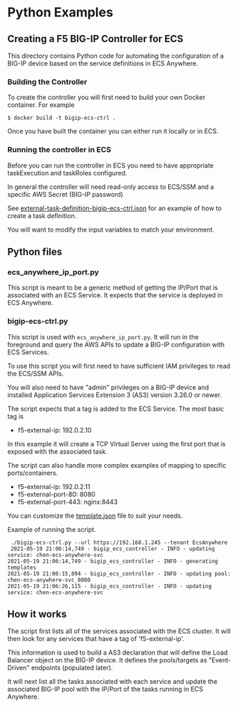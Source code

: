 # Python Examples
## Creating a F5 BIG-IP Controller for ECS

This directory contains Python code for automating the configuration of a BIG-IP device based on the service definitions in ECS Anywhere.

### Building the Controller

To create the controller you will first need to build your own Docker container.  For example

```
$ docker build -t bigip-ecs-ctrl .
```

Once you have built the container you can either run it locally or in ECS.  

### Running the controller in ECS

Before you can run the controller in ECS you need to have appropriate taskExecution and taskRoles configured.

In general the controller will need read-only access to ECS/SSM and a specific AWS Secret (BIG-IP password)

See [external-task-definition-bigip-ecs-ctrl.json](external-task-definition-bigip-ecs-ctrl.json) for an example of how to create a task definition.

You will want to modify the input variables to match your environment.  

## Python files

### ecs_anywhere_ip_port.py

This script is meant to be a generic method of getting the IP/Port that is associated with
an ECS Service.  It expects that the service is deployed in ECS Anywhere.

### bigip-ecs-ctrl.py

This script is used with ``ecs_anywhere_ip_port.py``.  It will run in the foreground and query
the AWS APIs to update a BIG-IP configuration with ECS Services.

To use this script you will first need to have sufficient IAM privileges to read the ECS/SSM APIs.

You will also need to have "admin" privileges on a BIG-IP device and installed Application Services
Extension 3 (AS3) version 3.26.0 or newer.

The script expects that a tag is added to the ECS Service.  The most basic tag is

- f5-external-ip: 192.0.2.10

In this example it will create a TCP Virtual Server using the first port that is exposed with
the associated task.

The script can also handle more complex examples of mapping to specific ports/containers.

- f5-external-ip: 192.0.2.11
- f5-external-port-80: 8080
- f5-external-port-443: nginx:8443

You can customize the [template.json](template.json) file to suit your needs.

Example of running the script.

```
 ./bigip-ecs-ctrl.py --url https://192.168.1.245 --tenant EcsAnywhere
 2021-05-19 21:06:14,749 - bigip_ecs_controller - INFO - updating service: chen-ecs-anywhere-svc
2021-05-19 21:06:14,749 - bigip_ecs_controller - INFO - generating templates
2021-05-19 21:06:15,894 - bigip_ecs_controller - INFO - updating pool: chen-ecs-anywhere-svc_8080
2021-05-19 21:06:26,115 - bigip_ecs_controller - INFO - updating service: chen-ecs-anywhere-svc
```
## How it works

The script first lists all of the services associated with the ECS cluster.  It will then look for
any services that have a tag of 'f5-external-ip'.

This information is used to build a AS3 declaration that will define the Load Balancer object on
the BIG-IP device.  It defines the pools/targets as "Event-Driven" endpoints (populated later).

It will next list all the tasks associated with each service and update the associated BIG-IP pool
with the IP/Port of the tasks running in ECS Anywhere.

